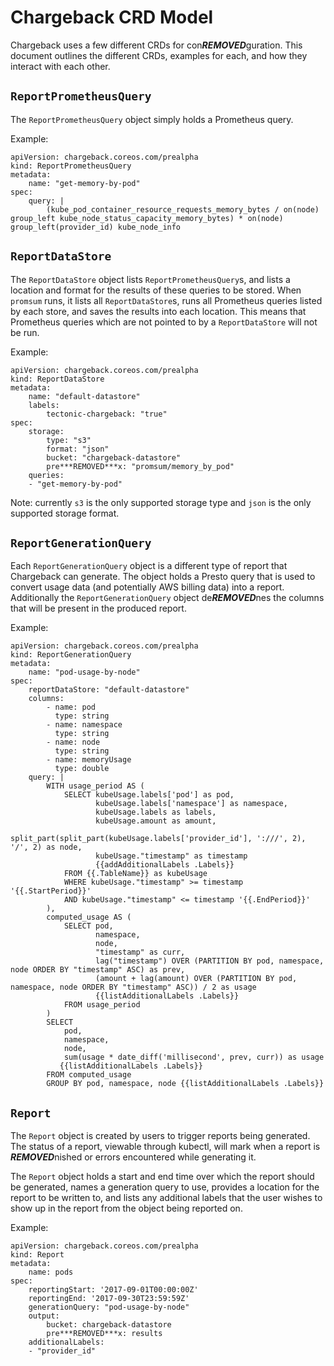 # Chargeback CRD Model

Chargeback uses a few different CRDs for con***REMOVED***guration. This document outlines
the different CRDs, examples for each, and how they interact with each
other.

## `ReportPrometheusQuery`

The `ReportPrometheusQuery` object simply holds a Prometheus query.

Example:

```
apiVersion: chargeback.coreos.com/prealpha
kind: ReportPrometheusQuery
metadata:
    name: "get-memory-by-pod"
spec:
    query: |
        (kube_pod_container_resource_requests_memory_bytes / on(node) group_left kube_node_status_capacity_memory_bytes) * on(node) group_left(provider_id) kube_node_info
```

## `ReportDataStore`

The `ReportDataStore` object lists `ReportPrometheusQuery`s, and lists a
location and format for the results of these queries to be stored. When
`promsum` runs, it lists all `ReportDataStore`s, runs all Prometheus queries
listed by each store, and saves the results into each location. This means that
Prometheus queries which are not pointed to by a `ReportDataStore` will not be
run.

Example:
```
apiVersion: chargeback.coreos.com/prealpha
kind: ReportDataStore
metadata:
    name: "default-datastore"
    labels:
        tectonic-chargeback: "true"
spec:
    storage:
        type: "s3"
        format: "json"
        bucket: "chargeback-datastore"
        pre***REMOVED***x: "promsum/memory_by_pod"
    queries:
    - "get-memory-by-pod"
```

Note: currently `s3` is the only supported storage type and `json` is the only
supported storage format.

## `ReportGenerationQuery`

Each `ReportGenerationQuery` object is a different type of report that
Chargeback can generate. The object holds a Presto query that is used to convert
usage data (and potentially AWS billing data) into a report. Additionally the
`ReportGenerationQuery` object de***REMOVED***nes the columns that will be present in the
produced report.

Example:

```
apiVersion: chargeback.coreos.com/prealpha
kind: ReportGenerationQuery
metadata:
    name: "pod-usage-by-node"
spec:
    reportDataStore: "default-datastore"
    columns:
        - name: pod
          type: string
        - name: namespace
          type: string
        - name: node
          type: string
        - name: memoryUsage
          type: double
    query: |
        WITH usage_period AS (
            SELECT kubeUsage.labels['pod'] as pod,
                   kubeUsage.labels['namespace'] as namespace,
                   kubeUsage.labels as labels,
                   kubeUsage.amount as amount,
                   split_part(split_part(kubeUsage.labels['provider_id'], ':///', 2), '/', 2) as node,
                   kubeUsage."timestamp" as timestamp
                   {{addAdditionalLabels .Labels}}
            FROM {{.TableName}} as kubeUsage
            WHERE kubeUsage."timestamp" >= timestamp '{{.StartPeriod}}'
            AND kubeUsage."timestamp" <= timestamp '{{.EndPeriod}}'
        ),
        computed_usage AS (
            SELECT pod,
                   namespace,
                   node,
                   "timestamp" as curr,
                   lag("timestamp") OVER (PARTITION BY pod, namespace, node ORDER BY "timestamp" ASC) as prev,
                   (amount + lag(amount) OVER (PARTITION BY pod, namespace, node ORDER BY "timestamp" ASC)) / 2 as usage
                   {{listAdditionalLabels .Labels}}
            FROM usage_period
        )
        SELECT
            pod,
            namespace,
            node,
            sum(usage * date_diff('millisecond', prev, curr)) as usage
           {{listAdditionalLabels .Labels}}
        FROM computed_usage
        GROUP BY pod, namespace, node {{listAdditionalLabels .Labels}}
```

## `Report`

The `Report` object is created by users to trigger reports being generated. The
status of a report, viewable through kubectl, will mark when a report is
***REMOVED***nished or errors encountered while generating it.

The `Report` object holds a start and end time over which the report should be
generated, names a generation query to use, provides a location for the report
to be written to, and lists any additional labels that the user wishes to show
up in the report from the object being reported on.

Example:

```
apiVersion: chargeback.coreos.com/prealpha
kind: Report
metadata:
    name: pods
spec:
    reportingStart: '2017-09-01T00:00:00Z'
    reportingEnd: '2017-09-30T23:59:59Z'
    generationQuery: "pod-usage-by-node"
    output:
        bucket: chargeback-datastore
        pre***REMOVED***x: results
    additionalLabels:
    - "provider_id"
```
